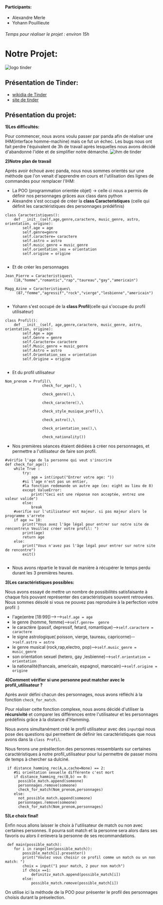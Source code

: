 #### Participants:
* Alexandre Merle
* Yohann Pouillieute


###### Temps pour réaliser le projet : environ 15h

# Notre Projet:
![logo tinder](https://boncoo.ovh/wp-content/uploads/2017/12/Logo-Tinder.svg_.png)


## Présentation de Tinder:
- [wikidia de Tinder](https://fr.wikipedia.org/wiki/Tinder)
- [site de tinder](https://tinder.com/fr/about)


## Présentation du projet:
__1)Les difficultés:__

Pour commencer, nous avons voulu passer par panda afin de réaliser une IHM(interface homme-machine) mais ce fut un échec.
Les bugs nous ont fait perdre l'équivalent de 3h de travail après lesquelles nous avons décidé d'abandonné l'idée et de simplifier notre démarche.
![ihm de tinder](https://datingranking.net/wp-content/uploads/2021/04/tinder_6.jpg)


__2)Notre plan de travail__

Après avoir échoué avec panda, nous nous sommes orientés sur une méthode que l'on venait d'apprendre en cours et l'utilisation des lignes de commandes pour remplacer l'IHM:
* La POO (programmation orientée objet) 
-> celle ci nous a permis de définir nos personnages grâces aux class dans python
* Alexandre s'est occupé de créer la __class Caracteristiques__ (celle qui définit les caractéristiques des personnages prédéfinis)
```
class Caracteristiques():
    def __init__(self,age,genre,caractere, music_genre, astro, orientation, origine):
        self.age = age
        self.genre=genre
        self.caractere= caractere
        self.astro = astro
        self.music_genre = music_genre
        self.orientation_sex = orientation
        self.origine = origine
        
```

* Et de créer les personnages 

```
Jean_Pierre = Caracteristiques\
    (18,"homme","romantic","rap","taureau","gay","americain")

Magg_Azine = Caracteristiques\
     (87,"femme","agressif","rock","vierge","lesbienne","americain")
     
```
* Yohann s'est occupé de la __class Profil__(celle qui s'occupe du profil utilisateur)

```
class Profil():
    def __init__(self, age,genre,caractere, music_genre, astro, orientation, origine):
        self.Age = age
        self.Genre = genre
        self.Caractere= caractere
        self.Music_genre = music_genre
        self.Astro = astro
        self.Orientation_sex = orientation
        self.Origine = origine
        
```

* Et du profil utilisateur

```
Nom_prenom = Profil(\
                 check_for_age(), \

                 check_genre(),\

                 check_caractere(),\

                 check_style_musique_pref(),\

                 check_astro(),\

                 check_orientation_sex(),\

                 check_nationality())

```
* Nos premières séances étaient dédiées à créer nos personnages, et permettre a l'utilisateur de faire son profil.

```
#vérifie l'age de la personne qui veut s'inscrire
def check_for_age():
    while True :
        try:
            age = int(input("Entrer votre age: "))
        #si l'age n'est pas un entier,
        #la fonction redemande un autre age (ex: eight au lieu de 8)
        except ValueError:
            print("Ceci est une réponse non acceptée, entrez une valeur valide")
        else:
            break
    #verifie sur l'utilisateur est majeur. si pas majeur alors le programme s'arrete
    if age >= 18:
        print("Vous avez l'âge légal pour entrer sur notre site de rencontre\n Veuillez créer votre profil: ")
        print(age)
        return age
    else:
        print("Vous n'avez pas l'âge légal pour entrer sur notre site de rencontre")
        exit()
        
```

* Nous avons répartie le travail de manière à récupérer le temps perdu durant les 3 premières heures.


__3)Les caractéristiques possibles:__

Nous avons essayé de mettre un nombre de possibilités satisfaisante  à chaque fois pouvant représenter des caractéristiques souvent retrouvées. Nous sommes désolé si vous ne pouvez pas reproduire à la perfection votre profil :)
* l'age(entre [18:99])-->-->```self.age = age```
* le genre (homme, femme)-->```self.genre=  genre```
* le caractère (passif, depressif, fetard, romantique)-->```self.caractere = caractere```
* le signe astrologique( poisson, vierge, taureau, capricorne)-->```self.astro = astro```
* le genre musical (rock,rap,electro, pop)-->```self.music_genre = music_genre```
* son orientation sexuel (hetero, gay ,lesbienne)-->```self.orientation = orientation```
* la nationalité(francais, americain, espagnol, marocain)-->```self.origine = origine```


__4)Comment vérifier si une personne peut matcher avec le profil_utilisateur ?__

Après avoir défini chacun des personnages, nous avons réfléchi à la fonction ```check_for_match```.

Pour réaliser cette fonction complexe, nous avons décidé d'utiliser la __récursivité__ et comparer les différences entre l'utilisateur et les personnages prédéfinis grâce à la distance d'Hamming. 

Nous avons simultanément créé le profil utilisateur avec des ```input```qui nous pose des questions qui permettent de définir les caractéristiques que nous avons dans la ```class Profil```. 

Nous ferons une présélection des personnes ressemblants sur certaines caractéristiques à notre profil_utilisateur pour lui permettre de passer moins de temps à chercher sa dulciné.


```
 if distance_hamming_rec(A,a,cache=None) == 2:
    #Si orientation sexuelle différente c'est mort
    if distance_hamming_rec(B,b) == 0:
      possible_match.append(someone)
      personnages.remove(someone)
      check_for_match(Nom_prenom,personnages)
    else:
      not_possible_match.append(someone)
      personnages.remove(someone)
      check_for_match(Nom_prenom,personnages)
```



__5)Le choix final!__


Enfin nous allons laisser le choix à l'utilisateur de match ou non avec certaines personnes. Il pourra soit match et la personne sera alors dans ses favoris ou alors il enlevera la personne de ses recommandations.


```
 def main(possible_match):
    for i in range(len(possible_match)):
        possible_match[i].presenter()
        print("Voulez vous choisir ce profil comme un match ou un non match: ")
        choix = input("1 pour match, 2 pour non match")
        if choix ==1:
            definitiv_match.append(possible_match[i])
        else:
            possible_match.remove(possible_match[i])

```
On utilise ici la méthode de la POO pour présenter le profil des personnages choisis durant la préselection. 

